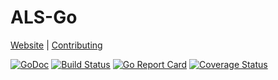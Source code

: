 # ALS-Go
[Website](https://www.riftbit.com) |
[Contributing](https://github.com/RiftBit/ALS-Go/wiki/How-to-Contribute)

[![GoDoc](http://img.shields.io/badge/go-documentation-blue.svg?style=flat-square)](https://godoc.org/github.com/RiftBit/ALS-Go)
[![Build Status](https://travis-ci.org/RiftBit/ALS-Go.svg?branch=master)](https://travis-ci.org/RiftBit/ALS-Go)
[![Go Report Card](https://goreportcard.com/badge/github.com/RiftBit/ALS-Go)](https://goreportcard.com/report/github.com/RiftBit/ALS-Go)
[![Coverage Status](https://coveralls.io/repos/github/RiftBit/ALS-Go/badge.svg?branch=master)](https://coveralls.io/github/RiftBit/ALS-Go?branch=master)
